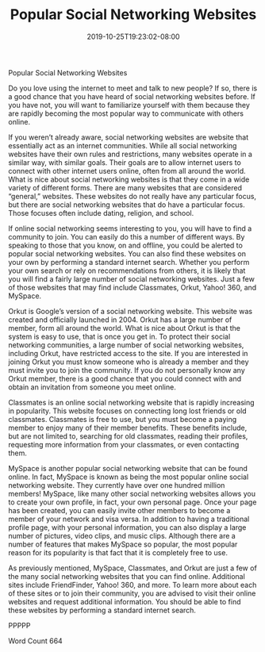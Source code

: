 ﻿---
title: "Popular Social Networking Websites"
date: 2019-10-25T19:23:02-08:00
description: "Social Networking Tips for Web Success"
featured_image: "/images/Social Networking.jpg"
tags: ["Social Networking"]
---

Popular Social Networking Websites

Do you love using the internet to meet and talk to new people?  If so, there is a good chance that you have heard of social networking websites before. If you have not, you will want to familiarize yourself with them because they are rapidly becoming the most popular way to communicate with others online.  

If you weren’t already aware, social networking websites are website that essentially act as an internet communities. While all social networking websites have their own rules and restrictions, many websites operate in a similar way, with similar goals. Their goals are to allow internet users to connect with other internet users online, often from all around the world.  What is nice about social networking websites is that they come in a wide variety of different forms.  There are many websites that are considered “general,” websites. These websites do not really have any particular focus, but there are social networking websites that do have a particular focus.  Those focuses often include dating, religion, and school.  

If online social networking seems interesting to you, you will have to find a community to join. You can easily do this a number of different ways.  By speaking to those that you know, on and offline, you could be alerted to popular social networking websites.  You can also find these websites on your own by performing a standard internet search. Whether you perform your own search or rely on recommendations from others, it is likely that you will find a fairly large number of social networking websites.  Just a few of those websites that may find include Classmates, Orkut, Yahoo! 360, and MySpace.

Orkut is Google’s version of a social networking website. This website was created and officially launched in 2004.  Orkut has a large number of member, form all around the world.  What is nice about Orkut is that the system is easy to use, that is once you get in. To protect their social networking communities, a large number of social networking websites, including Orkut, have restricted access to the site.  If you are interested in joining Orkut you must know someone who is already a member and they must invite you to join the community.  If you do not personally know any Orkut member, there is a good chance that you could connect with and obtain an invitation from someone you meet online.

Classmates is an online social networking website that is rapidly increasing in popularity.  This website focuses on connecting long lost friends or old classmates.  Classmates is free to use, but you must become a paying member to enjoy many of their member benefits.  These benefits include, but are not limited to, searching for old classmates, reading their profiles, requesting more information from your classmates, or even contacting them.  

MySpace is another popular social networking website that can be found online. In fact, MySpace is known as being the most popular online social networking website. They currently have over one hundred million members!  MySpace, like many other social networking websites allows you to create your own profile, in fact, your own personal page.  Once your page has been created, you can easily invite other members to become a member of your network and visa versa.  In addition to having a traditional profile page, with your personal information, you can also display a large number of pictures, video clips, and music clips. Although there are a number of features that makes MySpace so popular, the most popular reason for its popularity is that fact that it is completely free to use. 

As previously mentioned, MySpace, Classmates, and Orkut are just a few of the many social networking websites that you can find online. Additional sites include FriendFinder, Yahoo! 360, and more. To learn more about each of these sites or to join their community, you are advised to visit their online websites and request additional information. You should be able to find these websites by performing a standard internet search.

PPPPP

Word Count 664

